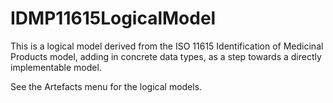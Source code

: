 # IDMP11615LogicalModel

This is a logical model derived from the ISO 11615 Identification of Medicinal Products model, adding in concrete data types, as a step towards a directly implementable model.

See the Artefacts menu for the logical models.
